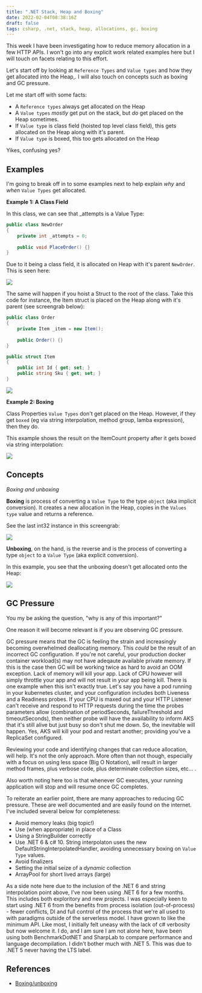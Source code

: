 ```yaml
---
title: ".NET Stack, Heap and Boxing"
date: 2022-02-04T08:38:16Z
draft: false
tags: csharp, .net, stack, heap, allocations, gc, boxing
---
```


This week I have been investigating how to reduce memory allocation in a few HTTP APIs.  I won't go into any explicit work related examples here but I will touch on facets relating to this effort.  

Let's start off by looking at `Reference Types` and `Value types` and how they get allocated into the Heap,.  I will also touch on concepts such as boxing and GC pressure.

Let me start off with some facts:

- A `Reference types` always get allocated on the Heap
- A `Value types` _mostly_ get put on the stack, but _do_ get placed on the Heap sometimes.
- If `Value type` is class field (hoisted top level class field), this gets allocated on the Heap along with it's parent.
- If `Value type` is boxed, this too gets allocated on the Heap

Yikes, confusing yes?

## Examples

I'm going to break off in to some examples next to help explain _why_ and _when_ `Value Types` get allocated.

**Example 1: A Class Field**

In this class, we can see that _attempts is a Value Type:

```csharp
public class NewOrder
{
    private int _attempts = 0;
    
    public void PlaceOrder() {}
}
```

Due to it being a class field, it is allocated on Heap with it's parent `NewOrder`.  This is seen here:

![](../img/2022-02-04-09-08-06.png)

The same will happen if you hoist a Struct to the root of the class.  Take this code for instance, the Item struct is placed on the Heap along with it's parent (see screengrab below):

```c#
public class Order
{
    private Item _item = new Item();
    
    public Order() {}
}

public struct Item
{
    public int Id { get; set; }
    public string Sku { get; set; }
}
```

![](../img/2022-02-04-13-15-28.png)

**Example 2: Boxing**

Class Properties `Value Types` don't get placed on the Heap.  However, if they get `boxed` (eg via string interpolation, method group, lamba expression), then they do.

This example shows the result on the ItemCount property after it gets boxed via string interpolation:

![](../img/2022-02-04-09-39-50.png)

## Concepts

_Boxing and unboxing_

**Boxing** is process of converting a `Value Type` to the type `object` (aka implicit conversion). It creates a new allocation in the Heap, copies in the `Values type` value and returns a reference. 

See the last int32 instance in this screengrab:

![](../img/2022-02-04-10-01-21.png)

**Unboxing**, on the hand, is the reverse and is the process of converting a type `object` to a `Value Type` (aka explicit conversion).

In this example, you see that the unboxing doesn't get allocated onto the Heap:

![](../img/2022-02-04-10-05-14.png)

## GC Pressure

You my be asking the question, "why is any of this important?"

One reason it will become relevant is if you are observing GC pressure.

GC pressure means that the GC is feeling the strain and increasingly becoming overwhelmed deallocating memory.  This _could_ be the result of an incorrect GC configuration.  If you're not careful, your production docker container workload(s) may not have adeqaute available private memory.  If this is the case then GC will be working twice as hard to avoid an OOM exception.  Lack of memory will kill your app.  Lack of CPU however will simply throttle your app and will not result in your app being kill.  There is one example when this isn't exactly true.  Let's say you have a pod running in your kubernetes cluster, and your configuration includes both Liveness and a Readiness probes.  If your CPU is maxed out and your HTTP Listener can't receive and respond to HTTP requests during the time the probes parameters allow (combination of periodSeconds, failureThreshold and timeoutSeconds), then neither probe will have the availability to inform AKS that it's still alive but just busy so don't shut me down.  So, the inevitable will happen. Yes, AKS will kill your pod and restart another; providing you've a ReplicaSet configured.


Reviewing your code and identifying changes that can reduce allocation, will help.  It's not the only approach.  More often than not though, especially with a focus on using less space (Big O Notation), will result in larger method frames, plus verbose code, plus determinate collection sizes, etc... .

Also worth noting here too is that whenever GC executes, your running application will stop and will resume once GC completes.

To reiterate an earlier point, there are many approaches to reducing GC pressure.  These are well documented and are easily found on the internet.  I've included several below for completeness:

- Avoid memory leaks (big topic!)
- Use (when appropriate) in place of a Class
- Using a StringBuilder correctly
- Use .NET 6 & c# 10. String interpolaton uses the new DefaultStringInterpolatedHandler, avoiding unnecessary boxing on `Value Type` values.
- Avoid finalizers
- Setting the initial seize of a _dynamic_ collection
- ArrayPool for short lived arrays (large)

As a side note here due to the inclusion of the .NET 6 and string interpolation point above, I've now been using .NET 6 for a few months.  This includes both exploritory and new projects.  I was especially keen to start using .NET 6 from the benefits from process isolation (out-of-process) - fewer conflicts, DI and full control of the process that we're all used to with paradigms outside of the serverless model. I have grown to like the minimum API. Like most, I initially felt uneasy with the lack of c# verbosity but now welcome it.  I do, and I am sure I am not alone here, have been using both BenchmarkDotNET and SharpLab to compare performance and language decompilation.  I didn't bother much with .NET 5.  This was due to .NET 5 never having the LTS label. 

## References

- [Boxing/unboxing](https://docs.microsoft.com/en-us/dotnet/csharp/programming-guide/types/boxing-and-unboxing)